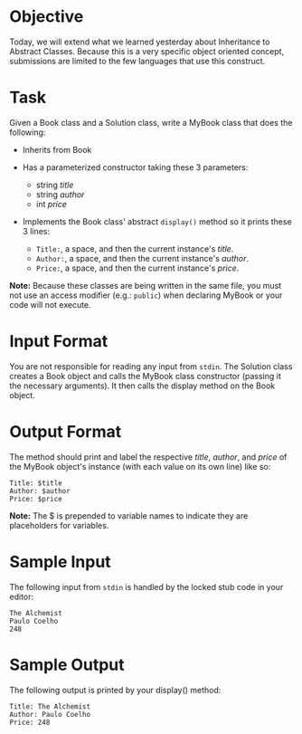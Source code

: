 # Objective

Today, we will extend what we learned yesterday about Inheritance to Abstract Classes. Because this is a very specific object oriented concept, submissions are limited to the few languages that use this construct. 

# Task

Given a Book class and a Solution class, write a MyBook class that does the following:

* Inherits from Book
* Has a parameterized constructor taking these 3 parameters:
  * string $title$
  * string $author$
  * int $price$

* Implements the Book class' abstract `display()` method so it prints these 3 lines:
  * `Title:`, a space, and then the current instance's $title$.
  * `Author:`, a space, and then the current instance's $author$.
  * `Price:`, a space, and then the current instance's $price$.

**Note:** Because these classes are being written in the same file, you must not use an access modifier (e.g.: `public`) when declaring MyBook or your code will not execute.

# Input Format

You are not responsible for reading any input from `stdin`. The Solution class creates a Book object and calls the MyBook class constructor (passing it the necessary arguments). It then calls the display method on the Book object.

# Output Format

The  method should print and label the respective $title$, $author$, and $price$ of the MyBook object's instance (with each value on its own line) like so:

```
Title: $title
Author: $author
Price: $price
```

**Note:** The $ is prepended to variable names to indicate they are placeholders for variables.

# Sample Input

The following input from `stdin` is handled by the locked stub code in your editor:

```
The Alchemist
Paulo Coelho
248
```

# Sample Output

The following output is printed by your display() method:

```
Title: The Alchemist
Author: Paulo Coelho
Price: 248
```

